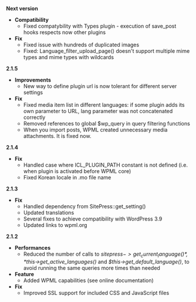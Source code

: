 **Next version**

* **Compatibility**
	* Fixed compatybility with Types plugin - execution of save_post hooks respects now other plugins
* **Fix**
	* Fixed issue with hundreds of duplicated images
	* Fixed: Language_filter_upload_page() doesn't support multiple mime types and mime types with wildcards

**2.1.5**

* **Improvements**
	* New way to define plugin url is now tolerant for different server settings
* **Fix**
    * Fixed media item list in different languages: if some plugin adds its own parameter to URL, lang parameter was not concatenated correctly
    * Removed references to global $wp_query in query filtering functions
    * When you import posts, WPML created unnecessary media attachments. It is fixed now. 

**2.1.4**

* **Fix**
	* Handled case where ICL_PLUGIN_PATH constant is not defined (i.e. when plugin is activated before WPML core)
	* Fixed Korean locale in .mo file name

**2.1.3**

* **Fix**
	* Handled dependency from SitePress::get_setting()
	* Updated translations
	* Several fixes to achieve compatibility with WordPress 3.9
	* Updated links to wpml.org

**2.1.2**

* **Performances**
	* Reduced the number of calls to *$sitepress->get_current_language()*, *$this->get_active_languages()* and *$this->get_default_language()*, to avoid running the same queries more times than needed
* **Feature**
	* Added WPML capabilities (see online documentation)
* **Fix**
	* Improved SSL support for included CSS and JavaScript files
